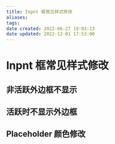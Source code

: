 ```yaml
---
title: Inpnt 框常见样式修改
aliases: 
tags: 
date created: 2022-06-27 19:03:13
date updated: 2022-12-01 17:53:00
---
```


# Inpnt 框常见样式修改

## 非活跃外边框不显示

## 活跃时不显示外边框

## Placeholder 颜色修改
